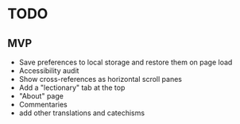 # TODO

## MVP
- Save preferences to local storage and restore them on page load
- Accessibility audit
- Show cross-references as horizontal scroll panes
- Add a "lectionary" tab at the top
- "About" page
- Commentaries
- add other translations and catechisms
